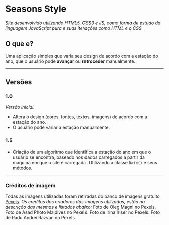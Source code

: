 # Seasons Style
 *Site desenvolvido utilizando HTML5, CSS3 e JS, como forma de estudo da linguagem JavaScript pura e suas iterações como  HTML e o CSS.*

## O que e?
Uma aplicação simples que varia seu design de acordo com a estação do ano, que o usuário pode **avançar** ou **retroceder** manualmente.

***

## Versões
### 1.0
*Versão inicial.*
* Altera o design (cores, fontes, textos, imagens) de acordo com a estação do ano.
* O usuário pode variar a estação manualmente.

### 1.5
* Criação de um algoritmo que identifica a estação do ano em que o usuário se encontra, baseado nos dados carregados a partir da máquina em que o site é carregado. Utilizando a classe `Date()` e seus métodos.

***

### Créditos de imagem
Todas as imagens utilizadas foram retiradas do banco de imagens gratuito [Pexels](https://www.pexels.com/pt-br/).
*Os créditos dos criadores das imagens utilizadas, estão na descrição das mesmas e listados abaixo:*
Foto de Oleg Magni no Pexels.
Foto de Asad Photo Maldives no Pexels.
Foto de Irina Iriser no Pexels.
Foto de Radu Andrei Razvan no Pexels.